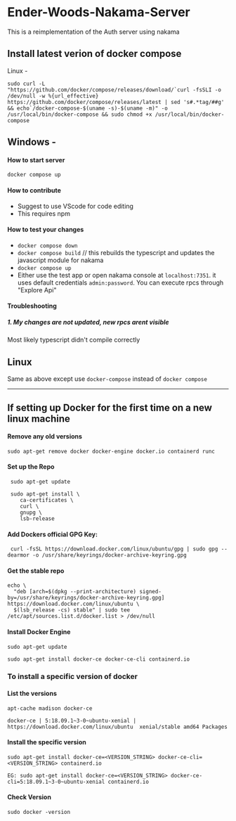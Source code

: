 # Ender-Woods-Nakama-Server
This is a reimplementation of the Auth server using nakama

## Install latest verion of docker compose
Linux - 
```
sudo curl -L "https://github.com/docker/compose/releases/download/`curl -fsSLI -o /dev/null -w %{url_effective} https://github.com/docker/compose/releases/latest | sed 's#.*tag/##g' && echo`/docker-compose-$(uname -s)-$(uname -m)" -o /usr/local/bin/docker-compose && sudo chmod +x /usr/local/bin/docker-compose
```

## Windows - 

#### How to start server
`docker compose up`
#### How to contribute
 - Suggest to use VScode for code editing
 - This requires npm
#### How to test your changes
 - `docker compose down`
 - `docker compose build` // this rebuilds the typescript and updates the javascript module for nakama
 - `docker compose up`
 - Either use the test app or open nakama console at `localhost:7351`. it uses default credentials `admin:password`.
 You can execute rpcs through "Explore Api"
#### Troubleshooting
##### 1. My changes are not updated, new rpcs arent visible
Most likely typescript didn't compile correctly

## Linux 

Same as above except use `docker-compose` instead of `docker compose`

----------------------------------------------------------------------------

## If setting up Docker for the first time on a new linux machine 

#### Remove any old versions

```sudo apt-get remove docker docker-engine docker.io containerd runc```

#### Set up the Repo

```
 sudo apt-get update

 sudo apt-get install \
    ca-certificates \
    curl \
    gnupg \
    lsb-release
```

#### Add Dockers official GPG Key:

```
 curl -fsSL https://download.docker.com/linux/ubuntu/gpg | sudo gpg --dearmor -o /usr/share/keyrings/docker-archive-keyring.gpg
```

#### Get the stable repo

```
echo \
  "deb [arch=$(dpkg --print-architecture) signed-by=/usr/share/keyrings/docker-archive-keyring.gpg] https://download.docker.com/linux/ubuntu \
  $(lsb_release -cs) stable" | sudo tee /etc/apt/sources.list.d/docker.list > /dev/null
```

#### Install Docker Engine

```
sudo apt-get update

sudo apt-get install docker-ce docker-ce-cli containerd.io

```

### To install a specific version of docker

#### List the versions
```
apt-cache madison docker-ce

docker-ce | 5:18.09.1~3-0~ubuntu-xenial | https://download.docker.com/linux/ubuntu  xenial/stable amd64 Packages
```

#### Install the specific version
```
sudo apt-get install docker-ce=<VERSION_STRING> docker-ce-cli=<VERSION_STRING> containerd.io

EG: sudo apt-get install docker-ce=<VERSION_STRING> docker-ce-cli=5:18.09.1~3-0~ubuntu-xenial containerd.io
```

#### Check Version
```
sudo docker -version
```
